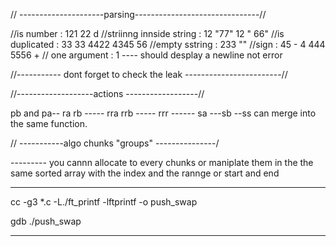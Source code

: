 // ---------------------parsing-------------------------------//

//is number : 121 22 d
//striinng innside string : 12 "77" 12 "                      66"
//is duplicated : 33 33 4422 4345 56
//empty sstring : 233 ""
//sign : 45 - 4 444 5556 + 
// one argument : 1 ---- should desplay a newline not error
 
//----------- dont forget to check the leak ------------------------//

//-------------------actions ------------------//

pb and pa-- ra rb ----- rra rrb ----- rrr  ------  sa ---sb --ss can merge into the same function.

// -----------algo chunks "groups" ---------------/ 

--------- you cannn allocate to every chunks or maniplate them in the the same sorted array with the index and the  rannge or start and end


* ******************************************************
cc -g3 *.c -L./ft_printf -lftprintf -o push_swap

gdb ./push_swap 
* ******************************************************

